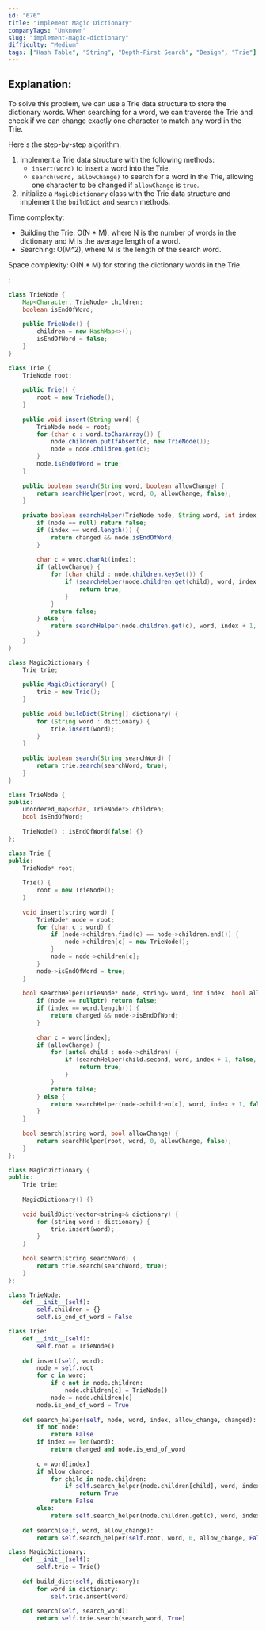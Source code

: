 ```yaml
---
id: "676"
title: "Implement Magic Dictionary"
companyTags: "Unknown"
slug: "implement-magic-dictionary"
difficulty: "Medium"
tags: ["Hash Table", "String", "Depth-First Search", "Design", "Trie"]
---
```


## Explanation:
To solve this problem, we can use a Trie data structure to store the dictionary words. When searching for a word, we can traverse the Trie and check if we can change exactly one character to match any word in the Trie.

Here's the step-by-step algorithm:
1. Implement a Trie data structure with the following methods:
   - `insert(word)` to insert a word into the Trie.
   - `search(word, allowChange)` to search for a word in the Trie, allowing one character to be changed if `allowChange` is `true`.
2. Initialize a `MagicDictionary` class with the Trie data structure and implement the `buildDict` and `search` methods.

Time complexity: 
- Building the Trie: O(N * M), where N is the number of words in the dictionary and M is the average length of a word.
- Searching: O(M^2), where M is the length of the search word.

Space complexity: O(N * M) for storing the dictionary words in the Trie.

:

```java
class TrieNode {
    Map<Character, TrieNode> children;
    boolean isEndOfWord;
    
    public TrieNode() {
        children = new HashMap<>();
        isEndOfWord = false;
    }
}

class Trie {
    TrieNode root;
    
    public Trie() {
        root = new TrieNode();
    }
    
    public void insert(String word) {
        TrieNode node = root;
        for (char c : word.toCharArray()) {
            node.children.putIfAbsent(c, new TrieNode());
            node = node.children.get(c);
        }
        node.isEndOfWord = true;
    }
    
    public boolean search(String word, boolean allowChange) {
        return searchHelper(root, word, 0, allowChange, false);
    }
    
    private boolean searchHelper(TrieNode node, String word, int index, boolean allowChange, boolean changed) {
        if (node == null) return false;
        if (index == word.length()) {
            return changed && node.isEndOfWord;
        }
        
        char c = word.charAt(index);
        if (allowChange) {
            for (char child : node.children.keySet()) {
                if (searchHelper(node.children.get(child), word, index + 1, false, changed || child != c)) {
                    return true;
                }
            }
            return false;
        } else {
            return searchHelper(node.children.get(c), word, index + 1, false, changed);
        }
    }
}

class MagicDictionary {
    Trie trie;
    
    public MagicDictionary() {
        trie = new Trie();
    }
    
    public void buildDict(String[] dictionary) {
        for (String word : dictionary) {
            trie.insert(word);
        }
    }
    
    public boolean search(String searchWord) {
        return trie.search(searchWord, true);
    }
}
```

```cpp
class TrieNode {
public:
    unordered_map<char, TrieNode*> children;
    bool isEndOfWord;
    
    TrieNode() : isEndOfWord(false) {}
};

class Trie {
public:
    TrieNode* root;
    
    Trie() {
        root = new TrieNode();
    }
    
    void insert(string word) {
        TrieNode* node = root;
        for (char c : word) {
            if (node->children.find(c) == node->children.end()) {
                node->children[c] = new TrieNode();
            }
            node = node->children[c];
        }
        node->isEndOfWord = true;
    }
    
    bool searchHelper(TrieNode* node, string& word, int index, bool allowChange, bool changed) {
        if (node == nullptr) return false;
        if (index == word.length()) {
            return changed && node->isEndOfWord;
        }
        
        char c = word[index];
        if (allowChange) {
            for (auto& child : node->children) {
                if (searchHelper(child.second, word, index + 1, false, changed || child.first != c)) {
                    return true;
                }
            }
            return false;
        } else {
            return searchHelper(node->children[c], word, index + 1, false, changed);
        }
    }
    
    bool search(string word, bool allowChange) {
        return searchHelper(root, word, 0, allowChange, false);
    }
};

class MagicDictionary {
public:
    Trie trie;
    
    MagicDictionary() {}
    
    void buildDict(vector<string>& dictionary) {
        for (string word : dictionary) {
            trie.insert(word);
        }
    }
    
    bool search(string searchWord) {
        return trie.search(searchWord, true);
    }
};
```

```python
class TrieNode:
    def __init__(self):
        self.children = {}
        self.is_end_of_word = False

class Trie:
    def __init__(self):
        self.root = TrieNode()
    
    def insert(self, word):
        node = self.root
        for c in word:
            if c not in node.children:
                node.children[c] = TrieNode()
            node = node.children[c]
        node.is_end_of_word = True
    
    def search_helper(self, node, word, index, allow_change, changed):
        if not node:
            return False
        if index == len(word):
            return changed and node.is_end_of_word
        
        c = word[index]
        if allow_change:
            for child in node.children:
                if self.search_helper(node.children[child], word, index + 1, False, changed or child != c):
                    return True
            return False
        else:
            return self.search_helper(node.children.get(c), word, index + 1, False, changed)
    
    def search(self, word, allow_change):
        return self.search_helper(self.root, word, 0, allow_change, False)

class MagicDictionary:
    def __init__(self):
        self.trie = Trie()
    
    def build_dict(self, dictionary):
        for word in dictionary:
            self.trie.insert(word)
    
    def search(self, search_word):
        return self.trie.search(search_word, True)
```